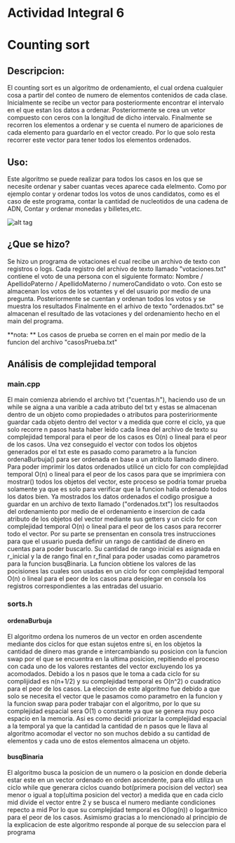 # Actividad Integral 6

# Counting sort

## Descripcion:
El counting sort es un algoritmo de ordenamiento, el cual ordena cualquier cosa a partir del conteo de numero de elementos contenidos de cada clase.
Inicialmente se recibe un vector para posteriormente encontrar el intervalo en el que estan los datos a ordenar. Posteriormente se crea un vetor compuesto con ceros con la longitud de dicho intervalo. Finalmente se recorren los elementos a ordenar y se cuenta el numero de apariciones de cada elemento para guardarlo en el vector creado. Por lo que solo resta recorrer este vector para tener todos los elementos ordenados.

## Uso:
Este algoritmo se puede realizar para todos los casos en los que se necesite ordenar y saber cuantas veces aparece cada elelmento. Como por ejemplo contar y ordenar todos los votos de unos candidatos, como es el caso de este programa, contar la cantidad de nucleotidos de una cadena de ADN, Contar y ordenar monedas y billetes,etc.

![alt tag](https://raw.githubusercontent.com/A00572858/TC1031_Integral5/main/graph2.png)

## ¿Que se hizo?
Se hizo un programa de votaciones el cual recibe un archivo de texto con registros o logs.
Cada registro del archivo de texto llamado "votaciones.txt" contiene el voto de una persona con el siguiente formato:
Nombre / ApellidoPaterno / ApellidoMaterno / numeroCandidato o voto.
Con esto se almacenan los votos de los votantes y el del usuario por medio de una pregunta. Posteriormente se cuentan y ordenan todos los votos y se muestra los resultados
Finalmente en el arhivo de texto "ordenados.txt" se almacenan el resultado de las votaciones y del ordenamiento hecho en el main del programa.

**nota: ** Los casos de prueba se corren en el main por medio de la funcion del archivo "casosPrueba.txt"

## Análisis de complejidad temporal

### main.cpp
El main comienza abriendo el archivo txt ("cuentas.h"), haciendo uso de un while se aigna a una varible a cada atributo del txt y estas se almacenan dentro de un objeto como propiedades o atributos para posteririormente
guardar cada objeto dentro del vector v a medida que corre el ciclo, ya que solo recorre n pasos hasta haber leido cada linea del archivo de texto
su complejidad temporal para el peor de los casos es O(n) o lineal para el peor de los casos.
Una vez conseguido el vector con todos los objetos generados por el txt este es pasado como parametro a la funcion ordenaBurbuja() para ser ordenada en base a un atributo llamado dinero.
Para poder imprimir los datos ordenados utilicé un ciclo for con complejidad temporal O(n) o lineal para el peor de los casos para que se imprimiera con mostrar() todos los objetos del vector, este proceso se podria tomar prueba solamente ya que es solo para verificar que la funcion halla ordenado todos los datos bien.
Ya mostrados los datos ordenados el codigo prosigue a guardar en un archivo de texto llamado ("ordenados.txt") los resultaodos del ordenamiento por medio de el ordenamiento e insercion de cada atributo
de los objetos del vector mediante sus getters y un ciclo for con complejidad temporal O(n) o lineal para el peor de los casos para recorrer todo el vector.
Por su parte se prensentan en consola tres instrucciones para que el usuario pueda definir un rango de cantidad de dinero en cuentas para poder buscarlo.
Su cantidad de rango inicial es asignada en r_inicial y la de rango final en r_final para poder usadas como parametros para la funcion busqBinaria. La funcion obtiene los valores de las pocisiones
las cuales son usadas en un ciclo for con complejidad temporal O(n) o lineal para el peor de los casos para desplegar en consola los registros correspondientes a las entradas del usuario.

### sorts.h
#### ordenaBurbuja
El algoritmo ordena los numeros de un vector en orden ascendente mediante dos ciclos for que estan sujetos entre si, en los objetos la cantidad de dinero mas grande e intercambiando su posicion con la funcion swap
por el que se encuentra en la ultima posicion, repitiendo el proceso con cada uno de los valores restantes del vector excluyendo los ya acomodados.
Debido a los n pasos que le toma a cada ciclo for su complijidad es n(n+1/2) y su complejidad temporal es O(n^2) o cuadratico para el peor de los casos.
La eleccion de este algoritmo fue debido a que solo se necesita el vector que le pasamos como parametro en la funcion y la funcion swap para poder trabajar con el algoritmo,
por lo que su complejidad espacial sera O(1) o constante ya que se genera muy poco espacio en la memoria. Asi es como decidi priorizar la complejidad espacial a la temporal ya que la cantidad
la cantidad de n pasos que le llava al algoritmo acomodar el vector no son muchos debido a su cantidad de elementos y cada uno de estos elementos almacena un objeto.

#### busqBinaria
El algoritmo busca la posicion de un numero o la posicion en donde deberia estar este en un vector ordenado en orden ascendente, para ello utiliza un ciclo while que generara ciclos cuando
bot(primera pocision del vector) sea menor o igual a top(ultima posicion del vector) a medida que en cada ciclo mid divide el vector entre 2 y se busca el numero mediante condiciones repecto a mid
Por lo que su complejidad temporal es O(log(n)) o logaritmico para el peor de los casos. Asimismo gracias a lo mencionado al principio de la explicacion de este algoritmo responde al porque de su
seleccion para el programa
